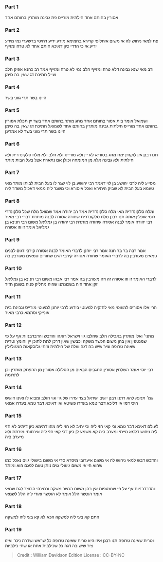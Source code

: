 
### Part 1
אסורין בחותם אחד חילתית מורייס פת גבינה מותרין בחותם אחד

### Part 2
פת למאי ניחוש לה אי משום איחלופי קרירא בחמימא מידע ידיע דחיטי בדשערי נמי מידע ידיע אי כי הדדי כיון דאיכא חותם אחד לא טרח ומזייף

### Part 3
ורב מאי שנא גבינה דלא טרח ומזייף חלב נמי לא טרח ומזייף אמר רב כהנא אפיק חלב ועייל חתיכת דג שאין בה סימן

### Part 4
היינו בשר תרי גווני בשר

### Part 5
ושמואל אומר בית אסור בחותם אחד מחג מותר בחותם אחד בשר יין תכלת אסורין בחותם אחד מורייס חילתית גבינה מותרין בחותם אחד לשמואל חתיכת דג שאין בה סימן היינו בשר תרי גווני בשר לא אמרינן

### Part 6
תנו רבנן אין לוקחין ימח מחג בסוריא לא יין ולא מורייס ולא חלב ולא מלח סלקונדרית ולא חילתית ולא גבינה אלא מן המומחה וכולן אם נתארח אצל בעל הבית מותר

### Part 7
מסייע ליה לרבי יהושע בן לוי דאמר רבי יהושע בן לוי שגר לו בעל הבית לביתו מותר מאי טעמא בעל הבית לא שביק היתירא ואכל איסורא וכי משגר ליה ממאי דאכיל משדר ליה

### Part 8
ומלח סלקונדרית מאי מלח סלקונדרית אמר רב יהודה אמר שמואל מלח שכל סלקונדרי רומי אוכלין אותה תנו רבנן מלח סלקונדרית שחורה אסורה לבנה מותרת דברי רבי מאיר רבי יהודה אומר לבנה אסורה שחורה מותרת רבי יהודה בן גמליאל משום רבי חנינא בן גמליאל אומר זו וזו אסורה

### Part 9
אמר רבה בר בר חנה אמר רבי יוחנן לדברי האומר לבנה אסורה קירבי דגים לבנים טמאים מעורבין בה לדברי האומר שחורה אסורה קירבי דגים שחורים טמאים מעורבין בה

### Part 10
לדברי האומר זו וזו אסורה זה וזה מעורבין בה אמר רבי אבהו משום רבי חנינא בן גמליאל זקן אחד היה בשכונתנו שהיה מחליק פניה בשומן חזיר

### Part 11
הרי אלו אסורים למעוטי מאי לחזקיה למעוטי בידוע לרבי יוחנן למעוטי מורייס וגבינת בית אונייקי וסתמא כרבי מאיר

### Part 12
מתני׳ ואלו מותרין באכילה חלב שחלבו גוי וישראל רואהו והדבש והדבדבניות אף על פי שמנטפין אין בהן משום הכשר משקה וכבשין שאין דרכן לתת לתוכן יין וחומץ וטרית שאינה טרופה וציר שיש בה דגה ועלה של חילתית וזיתי גלוסקאות המגולגלין

### Part 13
רבי יוסי אומר השלחין אסורין החגבים הבאים מן הסלולה אסורין מן ההפתק מותרין וכן לתרומה

### Part 14
גמ׳ תנינא להא דתנו רבנן יושב ישראל בצד עדרו של גוי וגוי חולב ומביא לו ואינו חושש היכי דמי אי דליכא דבר טמא בעדרו פשיטא ואי דאיכא דבר טמא בעדרו אמאי

### Part 15
לעולם דאיכא דבר טמא וכי קאי חזי ליה וכי יתיב לא חזי ליה מהו דתימא כיון דיתיב לא חזי ליה ניחוש דלמא מייתי ומערב ביה קא משמע לן כיון דכי קאי חזי ליה אירתותי מירתת ולא מיערב ביה

### Part 16
והדבש דבש למאי ניחוש לה אי משום איערובי מיסרא סרי אי משום בישולי גוים נאכל כמו שהוא חי אי משום גיעולי גוים נותן טעם לפגם הוא ומותר

### Part 17
והדבדבניות אף על פי שמנטפות אין בהן משום הכשר משקה ורמינהי הבוצר לגת שמאי אומר הוכשר הלל אומר לא הוכשר ואודי ליה הלל לשמאי

### Part 18
התם קא בעי ליה למשקה הכא לא קא בעי ליה למשקה

### Part 19
וטרית שאינה טרופה תנו רבנן איזו היא טרית שאינה טרופה כל שראש ושדרה ניכר ואיזו ציר שיש בה דגה כל שכילבית אחת או שתי כילביות

>Credit : William Davidson Edition
>License : CC-BY-NC